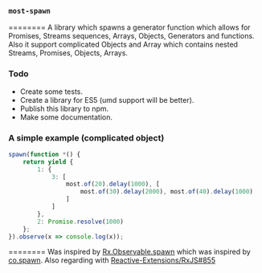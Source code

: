 ### `most-spawn`
========
A library which spawns a generator function which allows for Promises, Streams sequences, Arrays, Objects, Generators and functions. Also it support complicated Objects and Array which contains nested Streams, Promises, Objects, Arrays.

### Todo
* Create some tests.
* Create a library for ES5 (umd support will be better).
* Publish this library to npm.
* Make some documentation.

### A simple example (complicated object)

```js
spawn(function *() {
    return yield {
        1: {
            3: [
                most.of(20).delay(1000), [
                    most.of(30).delay(2000), most.of(40).delay(1000)
                ]
            ]
        },
        2: Promise.resolve(1000)
    };
}).observe(x => console.log(x));
```
========
Was inspired by [Rx.Observable.spawn](https://github.com/Reactive-Extensions/RxJS/blob/master/doc/api/core/operators/spawn.md) which was inspired by [co.spawn](https://github.com/tj/co#cofnthen-val--). Also regarding with [Reactive-Extensions/RxJS#855](https://github.com/Reactive-Extensions/RxJS/pull/855)